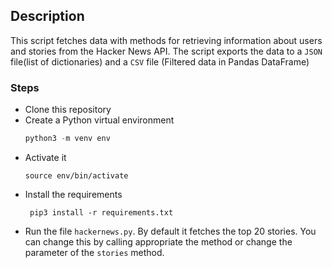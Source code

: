 ## Description

This script fetches data with methods for retrieving information about users and stories from the Hacker News API. The script exports the data to a `JSON` file(list of dictionaries) and a `CSV` file (Filtered data in Pandas DataFrame)

### Steps

- Clone this repository
- Create a Python virtual environment
  ```py
  python3 -m venv env
  ```
- Activate it
  ```
  source env/bin/activate
  ```
- Install the requirements
  ```
   pip3 install -r requirements.txt
  ```
- Run the file `hackernews.py`. By default it fetches the top 20 stories. You can change this by calling appropriate the method or change the parameter of the `stories` method.

